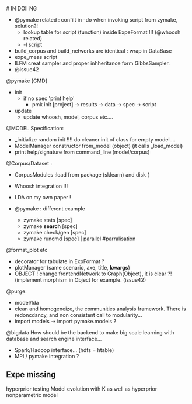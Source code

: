 # IN DOII NG
* @pymake related : confilt in -do when invoking script from zymake, solution?! 
    * lookup table for script (function) inside ExpeFormat !!!  (@whoosh related)
    * -l script
* build_corpus and build_networks are identical : wrap in DataBase
* expe_meas script
* ILFM creat sampler and proper inhheritance form GibbsSampler.
* @issue42


@pymake [CMD]
* init
    * if no spec 'print help'
        * pmk init [project]
        -> results
        -> data
        -> spec
        -> script
* update
    * update whoosh, model, corpus etc....

@MODEL Specification:
*  \_initialize  random init !!!! do cleaner init of class for empty model....
* ModelManager constructor from_model (object) (it calls \_load_model)
* print help/signature from command_line (model/corpus)

@Corpus/Dataset : 
* CorpusModules :load from package (sklearn) and disk (
* Whoosh integration !!!
* LDA on my own paper !

* @pymake : different example
    * zymake stats [spec]
    * zymake **search** [spec]
    * zymake check/gen [spec]
    * zymake runcmd [spec] | parallel #parralisation


@format_plot etc
* decorator for tabulate in ExpFormat ?
* plotManager (same scenario, axe, title, **kwargs**)
* OBJECT ! change frontendNetwork to Graph(Object), it is clear ?! (implement morphism in Object for example. (issue42)

@purge: 
* model/lda
* clean and homogeneize, the communities analysis framework. There is redoncdancy, and non consistent call to modularity...
* import models -> import pymake.models ?


@bigdata How should be the backend to make big scale learning with database and search engine interface...
* Spark/Hadoop interface... (hdfs = htable)
* MPI / pymake integration ?


## Expe missing
hyperprior testing
Model evolution with K as well as hyperprior nonparametric model
